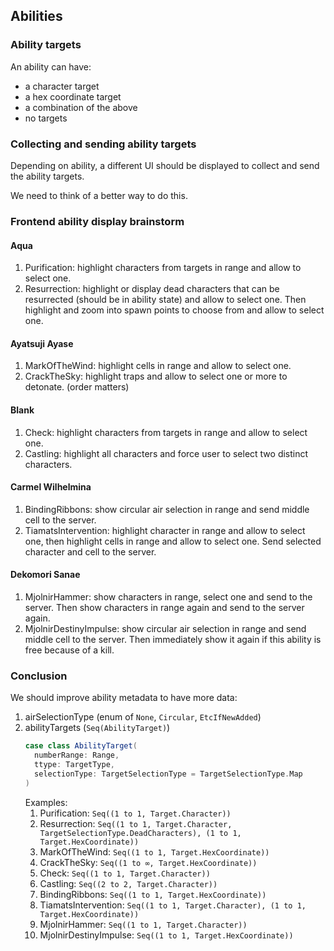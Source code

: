 ## Abilities
### Ability targets
An ability can have:
- a character target
- a hex coordinate target
- a combination of the above
- no targets
### Collecting and sending ability targets
Depending on ability, a different UI should be displayed to collect and send the ability targets.

We need to think of a better way to do this.

### Frontend ability display brainstorm
#### Aqua
1. Purification: highlight characters from targets in range and allow to select one.
2. Resurrection: highlight or display dead characters that can be resurrected (should be in ability state) and allow to select one.
Then highlight and zoom into spawn points to choose from and allow to select one.
#### Ayatsuji Ayase
1. MarkOfTheWind: highlight cells in range and allow to select one.
2. CrackTheSky: highlight traps and allow to select one or more to detonate. (order matters)
#### Blank
1. Check: highlight characters from targets in range and allow to select one.
2. Castling: highlight all characters and force user to select two distinct characters.
#### Carmel Wilhelmina
1. BindingRibbons: show circular air selection in range and send middle cell to the server.
2. TiamatsIntervention: highlight character in range and allow to select one, then highlight cells in range and allow to select one.
Send selected character and cell to the server.
#### Dekomori Sanae
1. MjolnirHammer: show characters in range, select one and send to the server.
Then show characters in range again and send to the server again.
2. MjolnirDestinyImpulse: show circular air selection in range and send middle cell to the server.
Then immediately show it again if this ability is free because of a kill.

### Conclusion
We should improve ability metadata to have more data:
1. airSelectionType (enum of `None`, `Circular`, `EtcIfNewAdded`)
2. abilityTargets (`Seq(AbilityTarget)`)
    ```scala
    case class AbilityTarget(
      numberRange: Range,
      ttype: TargetType,
      selectionType: TargetSelectionType = TargetSelectionType.Map
    )
    ```
   Examples:
    1. Purification: `Seq((1 to 1, Target.Character))`
    2. Resurrection: `Seq((1 to 1, Target.Character, TargetSelectionType.DeadCharacters), (1 to 1, Target.HexCoordinate))`
    3. MarkOfTheWind: `Seq((1 to 1, Target.HexCoordinate))`
    4. CrackTheSky: `Seq((1 to ∞, Target.HexCoordinate))`
    5. Check: `Seq((1 to 1, Target.Character))`
    6. Castling: `Seq((2 to 2, Target.Character))`
    7. BindingRibbons: `Seq((1 to 1, Target.HexCoordinate))`
    8. TiamatsIntervention: `Seq((1 to 1, Target.Character), (1 to 1, Target.HexCoordinate))`
    9. MjolnirHammer: `Seq((1 to 1, Target.Character))`
    10. MjolnirDestinyImpulse: `Seq((1 to 1, Target.HexCoordinate))`
